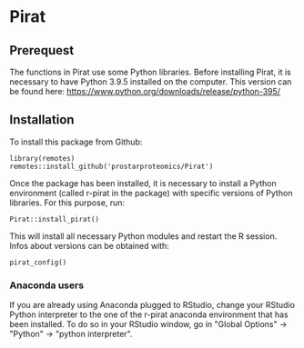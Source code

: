# Pirat


## Prerequest

The functions in Pirat use some Python libraries. Before installing Pirat, it is necessary to have Python 3.9.5 installed on the computer.
This version can be found here:
https://www.python.org/downloads/release/python-395/


## Installation

To install this package from Github:

```
library(remotes)
remotes::install_github('prostarproteomics/Pirat')

```

Once the package has been installed, it is necessary to install a Python environment (called r-pirat in the package) with specific versions of Python libraries. For this purpose, run: 

```
Pirat::install_pirat()

```

This will install all necessary Python modules and restart the R session. Infos about versions can be obtained with:

```
pirat_config()
```

### Anaconda users

If you are already using Anaconda plugged to RStudio, change your RStudio Python interpreter to the one of the r-pirat anaconda environment that has been installed. To do so in your RStudio window, go in "Global Options" -> "Python" -> "python interpreter".
